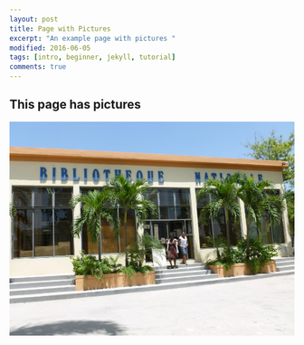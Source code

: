 ```yaml
---
layout: post
title: Page with Pictures
excerpt: "An example page with pictures "
modified: 2016-06-05
tags: [intro, beginner, jekyll, tutorial]
comments: true
---
```


## This page has pictures

![image](images/bibliotheque-nationale.jpg)
